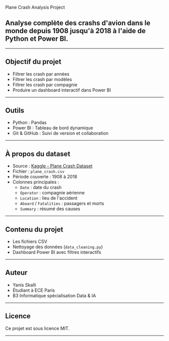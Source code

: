 Plane Crash Analysis Project

## Analyse complète des crashs d'avion dans le monde depuis 1908 jusqu'à 2018 à l'aide de Python et Power BI.

---

## Objectif du projet

- Filtrer les crash par années
- Filtrer les crash par modèles
- Filtrer les crash par compagnie
- Produire un dashboard interactif dans Power BI

---

## Outils

- Python : Pandas
- Power BI : Tableau de bord dynamique
- Git & GitHub : Suivi de version et collaboration

---

## À propos du dataset

- Source : [Kaggle - Plane Crash Dataset](https://www.kaggle.com/datasets/nguyenhoc/plane-crash)
- Fichier : `plane_crash.csv`
- Période couverte : 1908 à 2018
- Colonnes principales :
  - `Date` : date du crash
  - `Operator` : compagnie aérienne
  - `Location` : lieu de l'accident
  - `Aboard` / `Fatalities` : passagers et morts
  - `Summary` : résumé des causes

---

## Contenu du projet

- Les fichiers CSV
- Nettoyage des données (`data_cleaning.py`)
- Dashboard Power BI avec filtres interactifs


---

## Auteur

- Yanis Skalli
- Étudiant à ECE Paris
- B3 Informatique spécialisation Data & IA

---

## Licence

Ce projet est sous licence MIT.

---